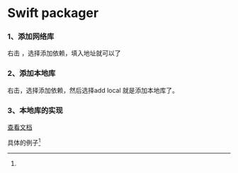 # Swift packager

### 1、添加网络库

右击 ，选择添加依赖，填入地址就可以了

### 2、添加本地库

右击，选择添加依赖，然后选择add local 就是添加本地库了。



### 3、本地库的实现

[查看文档](https://app.gitbook.com/s/ddm4swBYvT7bFuljA2z2/qi-ta/swiftmodule)

具体的例子[^1]

[^1]: 
